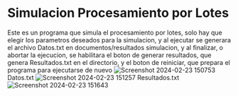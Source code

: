 # Simulacion Procesamiento por Lotes

Este es un programa que simula el procesamiento por lotes, solo hay que elegir los parametros deseados para la simulacion, y al ejecutar se generara el archivo Datos.txt en documentos/resultados simulacion, y al finalizar, o abortar la ejecucion, se habilitara el boton de generar resultados, que genera Resultados.txt en el directorio, y el boton de reiniciar, que prepara el programa para ejecutarse de nuevo
![Screenshot 2024-02-23 150753](https://github.com/PoinTastY/SistemasOperativosProgramas/assets/52047942/105f3f9a-c02a-4684-b52f-842c60a513b7)
Datos.txt
![Screenshot 2024-02-23 151257](https://github.com/PoinTastY/SistemasOperativosProgramas/assets/52047942/c3d2213e-46b8-44de-9f77-ba37e91e8a78)
Resultados.txt
![Screenshot 2024-02-23 151643](https://github.com/PoinTastY/SistemasOperativosProgramas/assets/52047942/cba2554f-834e-407f-af4e-7a4b9189f7d9)
